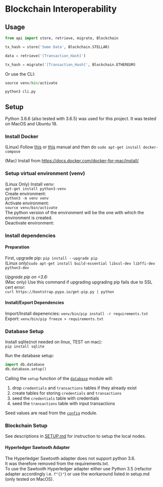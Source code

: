 # Blockchain Interoperability

## Usage

```python
from api import store, retrieve, migrate, Blockchain

tx_hash = store('Some Data', Blockchain.STELLAR)    

data = retrieve('[Transaction_Hash]')    

tx_hash = migrate('[Transaction_Hash]', Blockchain.ETHEREUM)
```

Or use the CLI:
```python
source venv/bin/activate

python3 cli.py
```




## Setup

Python 3.6.6 (also tested with 3.6.5) was used for this project. It was tested on MacOS and Ubuntu 18.

### Install Docker
(Linux) Follow [this](https://www.digitalocean.com/community/tutorials/how-to-install-and-use-docker-on-ubuntu-18-04) or [this](https://docs.docker.com/install/linux/docker-ce/ubuntu/#install-docker-ce-1) manual and then do `sudo apt-get install docker-compose`    

(Mac) Install from https://docs.docker.com/docker-for-mac/install/

### Setup virtual environment (venv)
(Linux Only) Install venv:    
`apt-get install python3-venv`    
Create environment:    
`python3 -m venv venv`    
Activate environment:    
`source venv/bin/activate`    
The python version of the environment will be the one with which the environment is created.    
Deactivate environment:       

### Install dependencies

#### Preparation
First, upgrade pip: `pip install --upgrade pip`     
(Linux only)`sudo apt-get install build-essential libssl-dev libffi-dev python3-dev`

*Upgrade pip on <3.6:*    
(Mac only) Use this command if upgrading upgrading pip fails due to SSL cert error:    
`curl https://bootstrap.pypa.io/get-pip.py | python`

#### Install/Export Dependencies  
Import/Install depenencies: `venv/bin/pip install -r requirements.txt`
Export: `venv/bin/pip freeze > requirements.txt`    

### Database Setup
Install sqlite(not needed on linux, TEST on mac):        
`pip install sqlite`

Run the database setup:    
```python
import db.database
db.database.setup()
```

Calling the `setup` function of the [`database`](database.py) module will:

1. drop `credentials` and `transactions` tables if they already exist
2. create tables for storing `credentials` and `transactions`
3. seed the `credentials` table with credentials 
4. seed the `transactions` table with input transactions

Seed values are read from the [`config`](config.py) module.

### Blockchain Setup

See descriptions in [SETUP.md](SETUP.md) for instruction to setup the local nodes.

#### Hyperledger Sawtooth Adapter
The Hyperledger Sawtooth adapter does not support python 3.6.      
It was therefore removed from the requirements.txt.     
To use the Sawtooth Hyperledger adapter either use Python 3.5 (refactor adapter accordingly i.e. `f"{}"`) or use the workaround listed in setup.md (only tested on MacOS).

   
